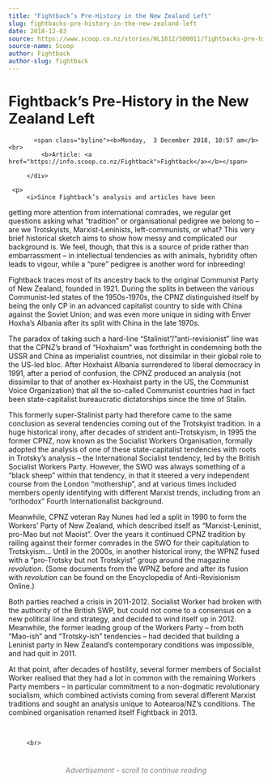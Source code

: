 ```yaml
---
title: "Fightback’s Pre-History in the New Zealand Left"
slug: fightbacks-pre-history-in-the-new-zealand-left
date: 2018-12-03
source: https://www.scoop.co.nz/stories/HL1812/S00011/fightbacks-pre-history-in-the-new-zealand-left.htm
source-name: Scoop
author: Fightback
author-slug: fightback
---
```

<div class="story-top">
           <h1>Fightback’s Pre-History in the New Zealand Left</h1>

           <span class="byline"><b>Monday,  3 December 2018, 10:57 am</b><br>
             <b>Article: <a href="https://info.scoop.co.nz/Fightback">Fightback</a></b></span>

         </div>

	 <p>
         <i>Since Fightback’s analysis and articles have been
getting more attention from international comrades, we
regular get questions asking what “tradition” or
organisational pedigree we belong to – are we Trotskyists,
Marxist-Leninists, left-communists, or what? This very brief
historical sketch aims to show how messy and complicated our
background is. We feel, though, that this is a source of
pride rather than embarrassment – in intellectual
tendencies as with animals, hybridity often leads to vigour,
while a “pure” pedigree is another word for
inbreeding!</i></p><p>Fightback traces most of its ancestry back
to the original Communist Party of New Zealand, founded
in 1921. During the splits in between the various
Communist-led states of the 1950s-1970s, the CPNZ
distinguished itself by being the only CP in an advanced
capitalist country to side with China against the Soviet
Union; and was even more unique in siding with Enver
Hoxha’s Albania after its split with China in the late
1970s.</p><p>The paradox of taking such a hard-line
“Stalinist”/”anti-revisionist” line was that the
CPNZ’s brand of “Hoxhaism” was forthright in
condemning both the USSR and China as imperialist countries,
not dissimilar in their global role to the US-led bloc.
After Hoxhaist Albania surrendered to liberal democracy in
1991, after a period of confusion, the CPNZ produced an
analysis (not dissimilar to that of another ex-Hoxhaist
party in the US, the Communist Voice Organization) that
all the so-called Communist countries had in fact been
state-capitalist bureaucratic dictatorships since the time
of Stalin.
</p>
<p>This formerly super-Stalinist party had
therefore came to the same conclusion as several tendencies
coming out of the Trotskyist tradition. In a huge historical
irony, after decades of strident anti-Trotskyism, in 1995
the former CPNZ, now known as the Socialist Workers
Organisation, formally adopted the analysis of one of these
state-capitalist tendencies with roots in Trotsky’s
analysis – the International Socialist tendency, led by
the British Socialist Workers Party. However, the SWO was
always something of a “black sheep” within that
tendency, in that it steered a very independent course from
the London “mothership”, and at various times included
members openly identifying with different Marxist trends,
including from an “orthodox” Fourth Internationalist
background.</p><p>Meanwhile, CPNZ veteran Ray Nunes had led a
split in 1990 to form the Workers’ Party of New Zealand,
which described itself as “Marxist-Leninist, pro-Mao but
not Maoist”. Over the years it continued CPNZ tradition by
railing against their former comrades in the SWO for their
capitulation to Trotskyism… Until in the 2000s, in another
historical irony, the WPNZ fused with a “pro-Trotsky but
not Trotskyist” group around the magazine
<i>revolution</i>. (Some documents from the WPNZ before and
after its fusion with <i>revolution</i> can be found on the
Encyclopedia of Anti-Revisionism
Online.)</p><p>Both parties reached a crisis in 2011-2012.
Socialist Worker had broken with the authority of the
British SWP, but could not come to a consensus on a new
political line and strategy, and decided to wind itself up
in 2012. Meanwhile, the former leading group of the Workers
Party – from both “Mao-ish” and “Trotsky-ish”
tendencies – had decided that building a Leninist party in
New Zealand’s contemporary conditions was impossible, and
had quit in 2011.</p><p>At that point, after decades of
hostility, several former members of Socialist Worker
realised that they had a lot in common with the remaining
Workers Party members – in particular commitment to a
non-dogmatic revolutionary socialism, which combined
activists coming from several different Marxist traditions
and sought an analysis unique to Aotearoa/NZ’s conditions.
The combined organisation renamed itself Fightback in
2013.</p><p><br>
</p><p>

         <br>
</p><div id="story-footer" style="padding:20px 0;">

<div id="div-gpt-ad-1493962836337-6" style="min-width: 300px; min-height: 250px; text-align: center;"><div style="text-align:center; font-size:14px; font-style: italic; color: grey; padding: 4px;">Advertisement - scroll to continue reading</div>
  
</div>
</div>
<!--


